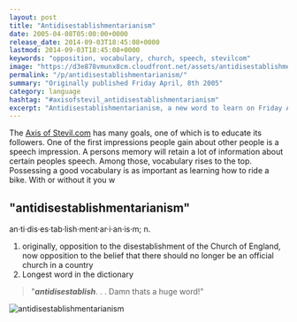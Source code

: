 ```yaml
---
layout: post
title: "Antidisestablishmentarianism"
date: 2005-04-08T05:00:00+0000
release_date: 2014-09-03T18:45:08+0000
lastmod: 2014-09-03T18:45:08+0000
keywords: "opposition, vocabulary, church, speech, stevilcom"
image: "https://d3e878vmunx8cm.cloudfront.net/assets/antidisestablishmentarianism.jpg"
permalink: "/p/antidisestablishmentarianism/"
summary: "Originally published Friday April, 8th 2005"
category: language
hashtag: "#axisofstevil_antidisestablishmentarianism"
excerpt: "Antidisestablishmentarianism, a new word to learn on Friday April, 8th 2005"
---
```


[id_1]: https://d3e878vmunx8cm.cloudfront.net/assets/antidisestablishmentarianism.jpg "antidisestablishmentarianism"
The [Axis of Stevil.com](/ "Axis of Stevil.com") has many goals, one of which is to educate its followers. One of the first impressions people gain about other people is a speech impression. A persons memory will retain a lot of information about certain peoples speech. Among those, vocabulary rises to the top. Possessing a good vocabulary is as important as learning how to ride a bike. With or without it you w

## "antidisestablishmentarianism" ##

an·ti·dis·es·tab·lish·ment·ar·i·an·is·m; n.

1. originally, opposition to the disestablishment of the Church of England, now opposition to the belief that there should no longer be an official church in a country
2.    Longest word in the dictionary
 
> "***antidisestablish***. . . Damn thats a huge word!"

![antidisestablishmentarianism][id_1]
